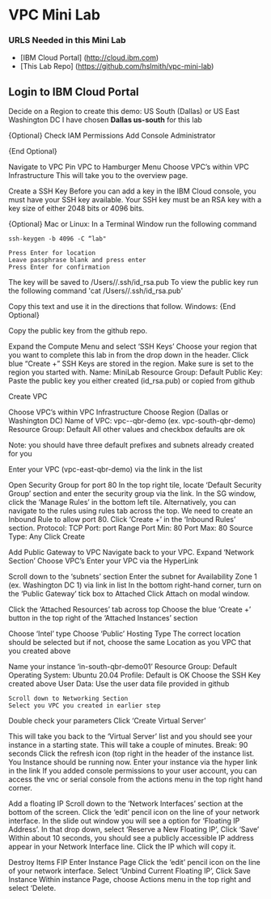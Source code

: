# VPC Mini Lab
### URLS Needed in this Mini Lab
- [IBM Cloud Portal] (http://cloud.ibm.com)
- [This Lab Repo] (https://github.com/hslmith/vpc-mini-lab)



## Login to IBM Cloud Portal

Decide on a Region to create this demo: US South (Dallas) or US East Washington DC
I have chosen **Dallas us-south** for this lab 

{Optional}
Check IAM Permissions
	Add Console Administrator

{End Optional}



Navigate to VPC
Pin VPC to Hamburger Menu
Choose VPC’s within VPC Infrastructure
This will take you to the overview page.


Create a SSH Key
Before you can add a key in the IBM Cloud console, you must have your SSH key available. Your SSH key must be an RSA key with a key size of either 2048 bits or 4096 bits.

{Optional}
Mac or Linux:
	In a Terminal Window run the following command
```
ssh-keygen -b 4096 -C “lab"
```
	Press Enter for location
	Leave passphrase blank and press enter
	Press Enter for confirmation
The key will be saved to /Users/<USERNAME>/.ssh/id_rsa.pub
To view the public key run the following command
	'cat /Users/<USERNAME>/.ssh/id_rsa.pub'

Copy this text and use it in the directions that follow.
Windows:
{End Optional}

Copy the public key from the github repo.

Expand the Compute Menu and select ‘SSH Keys’
Choose your region that you want to complete this lab in from the drop down in the header.
Click blue “Create +” 
SSH Keys are stored in the region. Make sure is set to the region you started with.
Name: MiniLab
Resource Group: Default
Public Key: Paste the public key you either created (id_rsa.pub) or copied from github










Create VPC

Choose VPC’s within VPC Infrastructure
	Choose Region (Dallas or Washington DC)
	Name of VPC: vpc-<region>-qbr-demo (ex. vpc-south-qbr-demo)
	Resource Group: Default
	All other values and checkbox defaults are ok 

Note: you should have three default prefixes and subnets already created for you


Enter your VPC (vpc-east-qbr-demo) via the link in the list

Open Security Group for port 80
In the top right tile, locate ‘Default Security Group’ section and enter the security group via the link.
In the SG window, click the ‘Manage Rules’ in the bottom left tile.
Alternatively, you can navigate to the rules using rules tab across the top.
We need to create an Inbound Rule to allow port 80.
Click ‘Create +’ in the ‘Inbound Rules’ section.
Protocol: TCP
Port: port Range
Port Min: 80
Port Max: 80
Source Type: Any
Click Create




Add Public Gateway to VPC
Navigate back to your VPC.
	Expand ‘Network Section’
	Choose VPC’s
	Enter your VPC via the HyperLink

Scroll down to the ‘subnets’ section
Enter the subnet for Availability Zone 1 (ex. Washington DC 1) via link in list
In the bottom right-hand corner, turn on the ‘Public Gateway’ tick box to Attached
Click Attach on modal window.

Click the ‘Attached Resources’ tab across top
Choose the blue ‘Create +’ button in the top right of the ‘Attached Instances’ section

Choose ‘Intel’ type
Choose ‘Public’ Hosting Type
The correct location should be selected but if not, choose the same Location as you VPC that you created above

Name your instance ‘in-south-qbr-demo01’
Resource Group: Default
Operating System: Ubuntu 20.04
Profile: Default is OK
Choose the SSH Key created above
User Data: Use the user data file provided in github
	
	Scroll down to Networking Section
	Select you VPC you created in earlier step

Double check your parameters
	Click ‘Create Virtual Server’

This will take you back to the ‘Virtual Server’ list and you should see your instance in a starting state.  This will take a couple of minutes. 
Break: 90 seconds
Click the refresh icon <icon> (top right in the header of the instance list.
You Instance should be running now.
Enter your instance via the hyper link in the link 
If you added console permissions to your user account, you can access the vnc or serial console from the actions menu in the top right hand corner.

Add a floating IP
Scroll down to the ‘Network Interfaces’ section at the bottom of the screen.
Click the ‘edit’ pencil icon on the line of your network interface.
In the slide out window you will see a option for ‘Floating IP Address’.  In that drop down, select ‘Reserve a New Floating IP’, Click ‘Save’
Within about 10 seconds, you should see a publicly accessible IP address appear in your Network Interface line.  Click the IP which will copy it.


Destroy Items
FIP
Enter Instance Page	
Click the ‘edit’ pencil icon on the line of your network interface.
Select ‘Unbind Current Floating IP’, Click Save
Instance
	Within instance Page, choose Actions menu in the top right and select ‘Delete.
 














